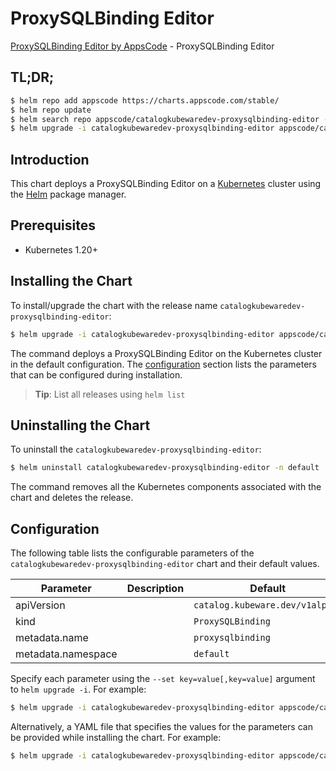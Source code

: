 # ProxySQLBinding Editor

[ProxySQLBinding Editor by AppsCode](https://byte.builders) - ProxySQLBinding Editor

## TL;DR;

```bash
$ helm repo add appscode https://charts.appscode.com/stable/
$ helm repo update
$ helm search repo appscode/catalogkubewaredev-proxysqlbinding-editor --version=v0.17.0
$ helm upgrade -i catalogkubewaredev-proxysqlbinding-editor appscode/catalogkubewaredev-proxysqlbinding-editor -n default --create-namespace --version=v0.17.0
```

## Introduction

This chart deploys a ProxySQLBinding Editor on a [Kubernetes](http://kubernetes.io) cluster using the [Helm](https://helm.sh) package manager.

## Prerequisites

- Kubernetes 1.20+

## Installing the Chart

To install/upgrade the chart with the release name `catalogkubewaredev-proxysqlbinding-editor`:

```bash
$ helm upgrade -i catalogkubewaredev-proxysqlbinding-editor appscode/catalogkubewaredev-proxysqlbinding-editor -n default --create-namespace --version=v0.17.0
```

The command deploys a ProxySQLBinding Editor on the Kubernetes cluster in the default configuration. The [configuration](#configuration) section lists the parameters that can be configured during installation.

> **Tip**: List all releases using `helm list`

## Uninstalling the Chart

To uninstall the `catalogkubewaredev-proxysqlbinding-editor`:

```bash
$ helm uninstall catalogkubewaredev-proxysqlbinding-editor -n default
```

The command removes all the Kubernetes components associated with the chart and deletes the release.

## Configuration

The following table lists the configurable parameters of the `catalogkubewaredev-proxysqlbinding-editor` chart and their default values.

|     Parameter      | Description |                  Default                   |
|--------------------|-------------|--------------------------------------------|
| apiVersion         |             | <code>catalog.kubeware.dev/v1alpha1</code> |
| kind               |             | <code>ProxySQLBinding</code>               |
| metadata.name      |             | <code>proxysqlbinding</code>               |
| metadata.namespace |             | <code>default</code>                       |


Specify each parameter using the `--set key=value[,key=value]` argument to `helm upgrade -i`. For example:

```bash
$ helm upgrade -i catalogkubewaredev-proxysqlbinding-editor appscode/catalogkubewaredev-proxysqlbinding-editor -n default --create-namespace --version=v0.17.0 --set apiVersion=catalog.kubeware.dev/v1alpha1
```

Alternatively, a YAML file that specifies the values for the parameters can be provided while
installing the chart. For example:

```bash
$ helm upgrade -i catalogkubewaredev-proxysqlbinding-editor appscode/catalogkubewaredev-proxysqlbinding-editor -n default --create-namespace --version=v0.17.0 --values values.yaml
```
